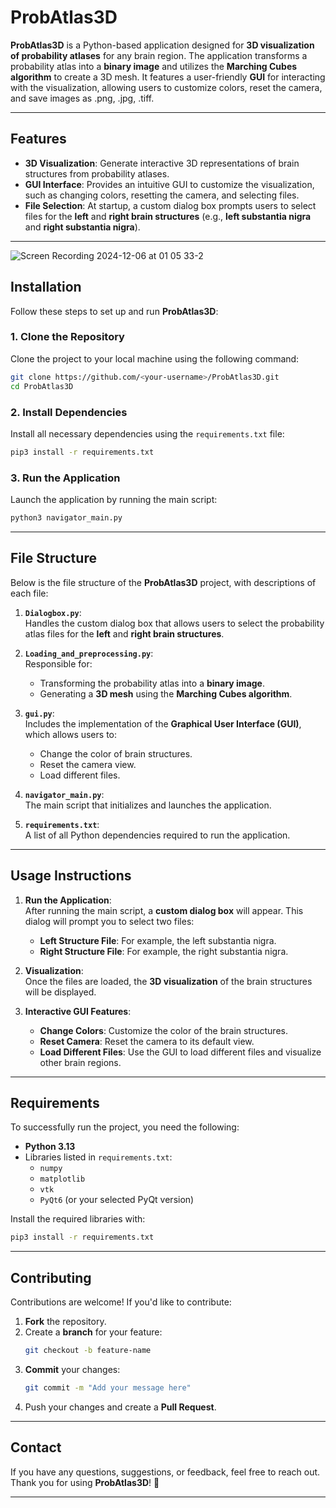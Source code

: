 # **ProbAtlas3D**

**ProbAtlas3D** is a Python-based application designed for **3D visualization of probability atlases** for any brain region. The application transforms a probability atlas into a **binary image** and utilizes the **Marching Cubes algorithm** to create a 3D mesh. It features a user-friendly **GUI** for interacting with the visualization, allowing users to customize colors, reset the camera, and save images as .png, .jpg, .tiff.

---

## **Features**

- **3D Visualization**: Generate interactive 3D representations of brain structures from probability atlases.
- **GUI Interface**: Provides an intuitive GUI to customize the visualization, such as changing colors, resetting the camera, and selecting files.
- **File Selection**: At startup, a custom dialog box prompts users to select files for the **left** and **right brain structures** (e.g., **left substantia nigra** and **right substantia nigra**).

---
![Screen Recording 2024-12-06 at 01 05 33-2](https://github.com/user-attachments/assets/6b25a0f7-829d-4bca-a41f-e84f012e18d8)


## **Installation**

Follow these steps to set up and run **ProbAtlas3D**:

### **1. Clone the Repository**
Clone the project to your local machine using the following command:
```bash
git clone https://github.com/<your-username>/ProbAtlas3D.git
cd ProbAtlas3D
```

### **2. Install Dependencies**
Install all necessary dependencies using the `requirements.txt` file:
```bash
pip3 install -r requirements.txt
```

### **3. Run the Application**
Launch the application by running the main script:
```bash
python3 navigator_main.py
```

---

## **File Structure**

Below is the file structure of the **ProbAtlas3D** project, with descriptions of each file:

1. **`Dialogbox.py`**:  
   Handles the custom dialog box that allows users to select the probability atlas files for the **left** and **right brain structures**.

2. **`Loading_and_preprocessing.py`**:  
   Responsible for:
   - Transforming the probability atlas into a **binary image**.
   - Generating a **3D mesh** using the **Marching Cubes algorithm**.

3. **`gui.py`**:  
   Includes the implementation of the **Graphical User Interface (GUI)**, which allows users to:
   - Change the color of brain structures.
   - Reset the camera view.
   - Load different files.

4. **`navigator_main.py`**:  
   The main script that initializes and launches the application.

5. **`requirements.txt`**:  
   A list of all Python dependencies required to run the application.

---

## **Usage Instructions**

1. **Run the Application**:  
   After running the main script, a **custom dialog box** will appear. This dialog will prompt you to select two files:  
   - **Left Structure File**: For example, the left substantia nigra.  
   - **Right Structure File**: For example, the right substantia nigra.  

2. **Visualization**:  
   Once the files are loaded, the **3D visualization** of the brain structures will be displayed.

3. **Interactive GUI Features**:  
   - **Change Colors**: Customize the color of the brain structures.  
   - **Reset Camera**: Reset the camera to its default view.  
   - **Load Different Files**: Use the GUI to load different files and visualize other brain regions.

---

## **Requirements**

To successfully run the project, you need the following:

- **Python 3.13**  
- Libraries listed in `requirements.txt`:
  - `numpy`
  - `matplotlib`
  - `vtk`
  - `PyQt6` (or your selected PyQt version)

Install the required libraries with:
```bash
pip3 install -r requirements.txt
```

---

## **Contributing**

Contributions are welcome! If you'd like to contribute:
1. **Fork** the repository.  
2. Create a **branch** for your feature:
   ```bash
   git checkout -b feature-name
   ```
3. **Commit** your changes:
   ```bash
   git commit -m "Add your message here"
   ```
4. Push your changes and create a **Pull Request**.

---

## **Contact**

If you have any questions, suggestions, or feedback, feel free to reach out.  
Thank you for using **ProbAtlas3D**! 🎉

--- 
